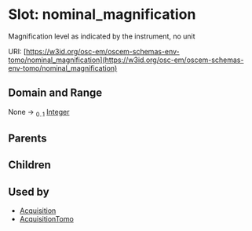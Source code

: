 
# Slot: nominal_magnification

Magnification level as indicated by the instrument, no unit

URI: [https://w3id.org/osc-em/oscem-schemas-env-tomo/nominal_magnification](https://w3id.org/osc-em/oscem-schemas-env-tomo/nominal_magnification)


## Domain and Range

None &#8594;  <sub>0..1</sub> [Integer](types/Integer.md)

## Parents


## Children


## Used by

 * [Acquisition](Acquisition.md)
 * [AcquisitionTomo](AcquisitionTomo.md)
